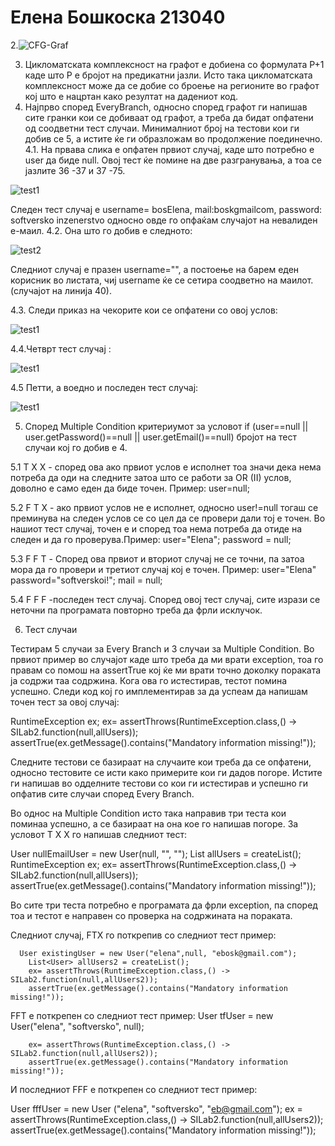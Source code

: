 # Елена Бошкоска 213040

2.![CFG-Graf](CFG-Graf.png)

3. Цикломатската комплексност на графот е добиена со формулата P+1 каде што P е бројот на предикатни јазли. Исто така цикломатската комплексност може да се добие со броење на регионите во графот кој што е нацртан како резултат на дадениот код.
4. Најпрво според EveryBranch, односно според графот ги напишав сите гранки кои се добиваат од графот, а треба да бидат опфатени од соодветни тест случаи. Минималниот број на тестови кои ги добив се 5, а истите ќе ги образложам во продолжение поединечно.
  4.1. На првава слика е опфатен првиот случај, каде што потребно е user да биде null. Овој тест ќе помине на две разгранувања, а тоа се јазлите 36 -37 и 37 -75.

![test1](test1.png)

Следен тест случај е username= bosElena, mail:boskgmailcom, password: softversko inzenerstvo односно овде го опфаќам случајот на невалиден е-маил.
  4.2. Она што го добив е следното:
  
![test2](test2.png)



Следниот случај е празен username="", а постоење на барем еден корисник во листата, чиј username ќе се сетира соодветно на маилот. (случајот на линија 40).

 4.3. Следи приказ на чекорите кои се опфатени со овој услов:

![test1](test3.png)

 4.4.Четврт тест случај :
 
![test1](test4.png)

4.5 Петти, а воедно и последен тест случај:

![test1](test5.png)

5. Според Multiple Condition критериумот за условот
if (user==null || user.getPassword()==null || user.getEmail()==null) бројот на тест случаи кој го добив е 4.

5.1 T X X - според ова ако првиот услов е исполнет тоа значи дека нема потреба да оди на следните затоа што се работи за OR (II) услов, доволно е само еден да биде точен. Пример: user=null;

5.2 F T X - ако првиот услов не е исполнет, односно user!=null тогаш се преминува на следен услов се со цел да се провери дали тој е точен. Во нашиот тест случај, точен е и според тоа нема потреба да отиде на следен и да го проверува.Пример: user="Elena"; password = null;

5.3 F F T -  Според ова првиот и вториот случај не се точни, па затоа мора да го провери и третиот случај кој е точен. Пример: user="Elena" password="softverskoi!"; mail = null;

5.4 F F F  -последен тест случај. Според овој тест случај, сите изрази се неточни па програмата повторно треба да фрли исклучок.

6. Тест случаи

Тестирам 5 случаи за Every Branch и 3 случаи за Multiple Condition. 
Во првиот пример во случајот каде што треба да ми врати exception, тоа го правам со помош на assertTrue кој ќе ми врати точно доколку пораката ја содржи таа содржина. Кога ова го истестирав, тестот помина успешно. Следи код кој го имплементирав за да успеам да напишам точен тест за овој случај:

RuntimeException ex;
        ex= assertThrows(RuntimeException.class,() -> SILab2.function(null,allUsers));
        assertTrue(ex.getMessage().contains("Mandatory information missing!"));
        
Следните тестови се базираат на случаите кои треба да се опфатени, односно тестовите се исти како примерите кои ги дадов погоре. Истите ги напишав во одделните тестови со кои ги истестирав и успешно ги опфатив сите случаи според Every Branch.

Во однос на Мultiple Condition исто така направив три теста кои поминаа успешно, а се базираат на она кое го напишав погоре. За условот T X X го напишав следниот тест: 

User nullEmailUser = new User(null, "", "");
        List<User> allUsers = createList();
        RuntimeException ex;
        ex= assertThrows(RuntimeException.class,() -> SILab2.function(null,allUsers));
        assertTrue(ex.getMessage().contains("Mandatory information missing!"));
  
Во сите три теста потребно е програмата да фрли exception, па според тоа и тестот е направен со проверка на содржината на пораката.
  
  Следниот случај, FTX го поткрепив со следниот тест пример:
  
      User existingUser = new User("elena",null, "ebosk@gmail.com");
        List<User> allUsers2 = createList();
        ex= assertThrows(RuntimeException.class,() -> SILab2.function(null,allUsers2));
        assertTrue(ex.getMessage().contains("Mandatory information missing!"));

  FFT е поткрепен со следниот тест пример:
   User tfUser = new User("elena", "softversko", null);

        ex= assertThrows(RuntimeException.class,() -> SILab2.function(null,allUsers2));
        assertTrue(ex.getMessage().contains("Mandatory information missing!"));
  
  И последниот FFF е поткрепен со следниот тест пример:
  
   User fffUser = new User ("elena", "softversko", "eb@gmail.com");
        ex = assertThrows(RuntimeException.class,() -> SILab2.function(null,allUsers2));
        assertTrue(ex.getMessage().contains("Mandatory information missing!"));
  
  
  
  
